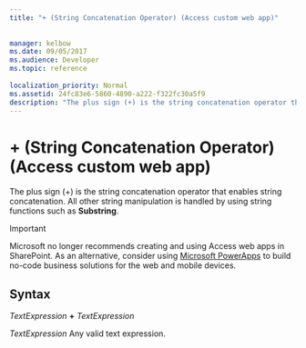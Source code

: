 ```yaml
---
title: "+ (String Concatenation Operator) (Access custom web app)"
 
 
manager: kelbow
ms.date: 09/05/2017
ms.audience: Developer
ms.topic: reference
  
localization_priority: Normal
ms.assetid: 24fc83e6-5860-4890-a222-f322fc30a5f9
description: "The plus sign (+) is the string concatenation operator that enables string concatenation. All other string manipulation is handled by using string functions such as Substring ."
---
```


# + (String Concatenation Operator) (Access custom web app)

The plus sign (+) is the string concatenation operator that enables string concatenation. All other string manipulation is handled by using string functions such as **Substring**. 
  
> [!IMPORTANT]
> Microsoft no longer recommends creating and using Access web apps in SharePoint. As an alternative, consider using [Microsoft PowerApps](https://powerapps.microsoft.com/en-us/) to build no-code business solutions for the web and mobile devices. 
  
## Syntax

 *TextExpression* **+** *TextExpression* 
  
 *TextExpression*  Any valid text expression. 
  


